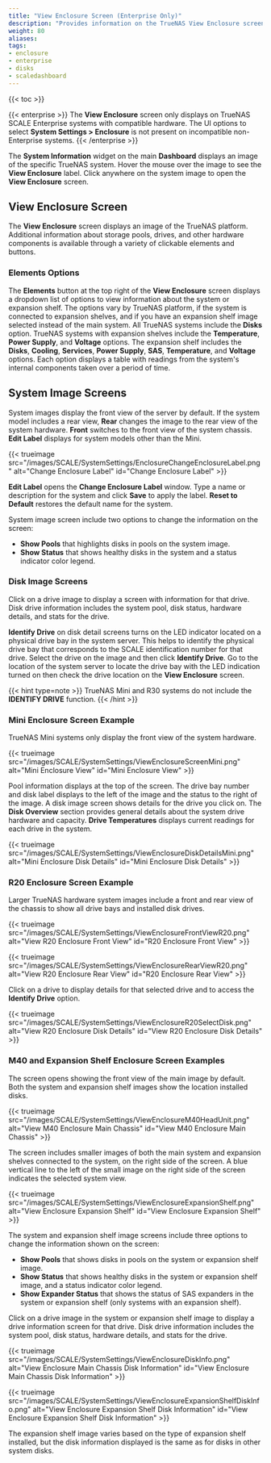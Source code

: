 ```yaml
---
title: "View Enclosure Screen (Enterprise Only)"
description: "Provides information on the TrueNAS View Enclosure screen available only on compatible SCALE Enterprise systems."
weight: 80
aliases:
tags:
- enclosure
- enterprise
- disks
- scaledashboard
---
```


{{< toc >}}

{{< enterprise >}}
The **View Enclosure** screen only displays on TrueNAS SCALE Enterprise systems with compatible hardware.
The UI options to select **System Settings > Enclosure** is not present on incompatible non-Enterprise systems.
{{< /enterprise >}}

The **System Information** widget on the main **Dashboard** displays an image of the specific TrueNAS system. Hover the mouse over the image to see the **View Enclosure** label.
Click anywhere on the system image to open the **View Enclosure** screen.

## View Enclosure Screen
The **View Enclosure** screen displays an image of the TrueNAS platform.
Additional information about storage pools, drives, and other hardware components is available through a variety of clickable elements and buttons.

### Elements Options

The **Elements** button at the top right of the **View Enclosure** screen displays a dropdown list of options to view information about the system or expansion shelf. 
The options vary by TrueNAS platform, if the system is connected to expansion shelves, and if you have an expansion shelf image selected instead of the main system. 
All TrueNAS systems include the **Disks** option. TrueNAS systems with expansion shelves include the **Temperature**, **Power Supply**, and **Voltage** options. 
The expansion shelf  includes the **Disks**, **Cooling**, **Services**, **Power Supply**, **SAS**, **Temperature**, and **Voltage** options. 
Each option displays a table with readings from the system's internal components taken over a period of time.

## System Image Screens
System images display the front view of the server by default. 
If the system model includes a rear view, **Rear** changes the image to the rear view of the system hardware. 
**Front** switches to the front view of the system chassis. 
**Edit Label** displays for system models other than the Mini. 

{{< trueimage src="/images/SCALE/SystemSettings/EnclosureChangeEnclosureLabel.png" alt="Change Enclosure Label" id="Change Enclosure Label" >}}

**Edit Label** opens the **Change Enclosure Label** window. 
Type a name or description for the system and click **Save** to apply the label. 
**Reset to Default** restores the default name for the system.

System image screen include two options to change the information on the screen: 
* **Show Pools** that highlights disks in pools on the system image.
* **Show Status** that shows healthy disks in the system and a status indicator color legend.

### Disk Image Screens
Click on a drive image to display a screen with information for that drive. Disk drive information includes the system pool, disk status, hardware details, and stats for the drive.

**Identify Drive** on disk detail screens turns on the LED indicator located on a physical drive bay in the system server. 
This helps to identify the physical drive bay that corresponds to the SCALE identification number for that drive. 
Select the drive on the image and then click **Identify Drive**. Go to the location of the system server to locate the drive bay with the LED indication turned on then check the drive location on the **View Enclosure** screen.

{{< hint type=note >}}
TrueNAS Mini and R30 systems do not include the **IDENTIFY DRIVE** function. 
{{< /hint >}}

### Mini Enclosure Screen Example
TrueNAS Mini systems only display the front view of the system hardware.

{{< trueimage src="/images/SCALE/SystemSettings/ViewEnclosureScreenMini.png" alt="Mini Enclosure View" id="Mini Enclosure View" >}}

Pool information displays at the top of the screen. 
The drive bay number and disk label displays to the left of the image and the status to the right of the image. 
A disk image screen shows details for the drive you click on. 
The **Disk Overview** section provides general details about the system drive hardware and capacity. 
**Drive Temperatures** displays current readings for each drive in the system.

{{< trueimage src="/images/SCALE/SystemSettings/ViewEnclosureDiskDetailsMini.png" alt="Mini Enclosure Disk Details" id="Mini Enclosure Disk Details" >}}

### R20 Enclosure Screen Example
Larger TrueNAS hardware system images include a front and rear view of the chassis to show all drive bays and installed disk drives.

{{< trueimage src="/images/SCALE/SystemSettings/ViewEnclosureFrontViewR20.png" alt="View R20 Enclosure Front View" id="R20 Enclosure Front View" >}}

{{< trueimage src="/images/SCALE/SystemSettings/ViewEnclosureRearViewR20.png" alt="View R20 Enclosure Rear View" id="R20 Enclosure Rear View" >}}

Click on a drive to display details for that selected drive and to access the **Identify Drive** option.

{{< trueimage src="/images/SCALE/SystemSettings/ViewEnclosureR20SelectDisk.png" alt="View R20 Enclosure Disk Details" id="View R20 Enclosure Disk Details" >}}

### M40 and Expansion Shelf Enclosure Screen Examples
The screen opens showing the front view of the main image by default. Both the system and expansion shelf images show the location installed disks. 

{{< trueimage src="/images/SCALE/SystemSettings/ViewEnclosureM40HeadUnit.png" alt="View M40 Enclosure Main Chassis" id="View M40 Enclosure Main Chassis" >}}

The screen includes smaller images of both the main system and expansion shelves connected to the system, on the right side of the screen. A blue vertical line to the left of the small image on the right side of the screen indicates the selected system view.

{{< trueimage src="/images/SCALE/SystemSettings/ViewEnclosureExpansionShelf.png" alt="View Enclosure Expansion Shelf" id="View Enclosure Expansion Shelf" >}}

The system and expansion shelf image screens include three options to change the information shown on the screen: 
* **Show Pools** that shows disks in pools on the system or expansion shelf image.
* **Show Status** that shows healthy disks in the system or expansion shelf image, and a status indicator color legend.
* **Show Expander Status** that shows the status of SAS expanders in the system or expansion shelf (only systems with an expansion shelf).

Click on a drive image in the system or expansion shelf image to display a drive information screen for that drive. Disk drive information includes the system pool, disk status, hardware details, and stats for the drive.

{{< trueimage src="/images/SCALE/SystemSettings/ViewEnclosureDiskInfo.png" alt="View Enclosure Main Chassis Disk Information" id="View Enclosure Main Chassis Disk Information" >}}

{{< trueimage src="/images/SCALE/SystemSettings/ViewEnclosureExpansionShelfDiskInfo.png" alt="View Enclosure Expansion Shelf Disk Information" id="View Enclosure Expansion Shelf Disk Information" >}}

The expansion shelf image varies based on the type of expansion shelf installed, but the disk information displayed is the same as for disks in other system disks.
